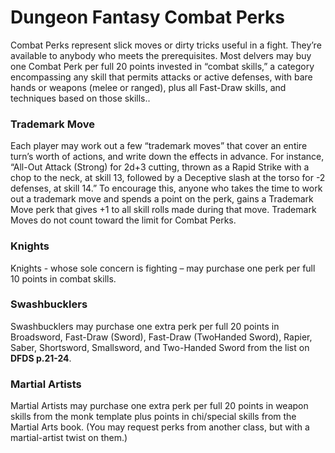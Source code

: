 # Dungeon Fantasy Combat Perks
Combat Perks represent slick moves or dirty tricks useful in a fight. They’re available to anybody who meets the prerequisites. Most delvers may buy one Combat Perk per full 20 points invested in “combat skills,” a category encompassing any skill that permits attacks or active defenses, with bare hands or weapons (melee or ranged), plus all Fast-Draw skills, and techniques based on those skills..

### Trademark Move
Each player may work out a few “trademark moves” that cover an entire turn’s worth of actions, and write down the effects in advance. For instance, “All-Out Attack (Strong) for 2d+3 cutting, thrown as a Rapid Strike with a chop to the neck, at skill 13, followed by a Deceptive slash at the torso for -2 defenses, at skill 14.” To encourage this, anyone who takes the time to work out a trademark move and spends a point on the perk, gains a Trademark Move perk that gives +1 to all skill rolls made during that move. Trademark Moves do not count toward the limit for Combat Perks.

### Knights
Knights - whose sole concern is fighting – may purchase one perk per full 10 points in combat skills.

### Swashbucklers
Swashbucklers may purchase one extra perk per full 20 points in Broadsword, Fast-Draw (Sword), Fast-Draw (TwoHanded Sword), Rapier, Saber, Shortsword, Smallsword, and Two-Handed Sword from the list on **DFDS p.21-24**. 

### Martial Artists
Martial Artists may purchase one extra perk per full 20 points in weapon skills from the monk template plus points in chi/special skills from the Martial Arts book. (You may request perks from another class, but with a martial-artist twist on them.)